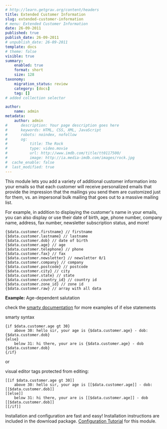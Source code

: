 ```yaml
---
# http://learn.getgrav.org/content/headers
title: Extended Customer Information
slug: extended-customer-information
# menu: Extended Customer Information
date: 26-09-2011
published: true
publish_date: 26-09-2011
# unpublish_date: 26-09-2011
template: docs
# theme: false
visible: true
summary:
    enabled: true
    format: short
    size: 128
taxonomy:
    migration_status: review
    category: [docs]
    tag: []
# added collection selector

author:
    name: admin
metadata:
    author: admin
#      description: Your page description goes here
#      keywords: HTML, CSS, XML, JavaScript
#      robots: noindex, nofollow
#      og:
#          title: The Rock
#          type: video.movie
#          url: http://www.imdb.com/title/tt0117500/
#          image: http://ia.media-imdb.com/images/rock.jpg
#  cache_enable: false
#  last_modified: true
---
```


This module lets you add a variety of additional customer information into your emails so that each customer will receive personalized emails that provide the impression that the mailings you send them are customized just for them, vs. an impersonal bulk mailing that goes out to a massive mailing list.

For example, in addition to displaying the customer's name in your emails, you can also display or use their date of birth, age, phone number, company name, address, fax number, newsletter subscription status, and more!

 
    {$data.customer.firstname} // firstname
    {$data.customer.lastname} // lastname
    {$data.customer.dob} // date of birth
    {$data.customer.age} // age
    {$data.customer.telephone} // phone
    {$data.customer.fax} // fax
    {$data.customer.newsletter} // newsletter 0/1
    {$data.customer.company} // company
    {$data.customer.postcode} // postcode
    {$data.customer.city} // city
    {$data.customer.state} // state
    {$data.customer.country_id} // country id
    {$data.customer.zone_id} // zone id
    {$data.customer.raw} // array with all data


**Example:** Age-dependent salutation

check the [smarty documentation](http://www.smarty.net/docsv2/en/language.function.if.tpl) for more examples of if else statements

smarty syntax

 
    {if $data.customer.age gt 30}
        above 30: hello sir, your age is {$data.customer.age} - dob: {$data.customer.dob}
    {else}
        below 31: hi there, your are is {$data.customer.age} - dob {$data.customer.dob}
    {/if}


or

visual editor tags protected from editing:

 
    [[if $data.customer.age gt 30]]
        above 30: hello sir, your age is [[$data.customer.age]] - dob: [[$data.customer.dob]]
    [[else]]
        below 31: hi there, your are is [[$data.customer.age]] - dob [[$data.customer.dob]]
    [[/if]]


Installation and configuration are fast and easy! Installation instructions are included in the download package. [Configuration Tutorial](/documentation/tutorials/filterbeez-tutorials/extended-customer-information-configuration-tutorial/) for this module.
